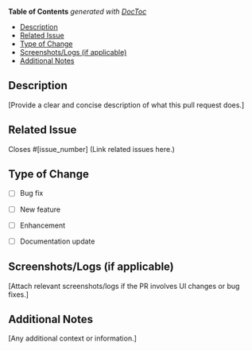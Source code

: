 <!-- START doctoc generated TOC please keep comment here to allow auto update -->
<!-- DON'T EDIT THIS SECTION, INSTEAD RE-RUN doctoc TO UPDATE -->
**Table of Contents**  *generated with [DocToc](https://github.com/thlorenz/doctoc)*

- [Description](#description)
- [Related Issue](#related-issue)
- [Type of Change](#type-of-change)
- [Screenshots/Logs (if applicable)](#screenshotslogs-if-applicable)
- [Additional Notes](#additional-notes)

<!-- END doctoc generated TOC please keep comment here to allow auto update -->

## Description
[Provide a clear and concise description of what this pull request does.]

## Related Issue
Closes #[issue_number]
(Link related issues here.)

## Type of Change
- [ ] Bug fix
- [ ] New feature
- [ ] Enhancement
- [ ] Documentation update


## Screenshots/Logs (if applicable)
[Attach relevant screenshots/logs if the PR involves UI changes or bug fixes.]

## Additional Notes
[Any additional context or information.]
